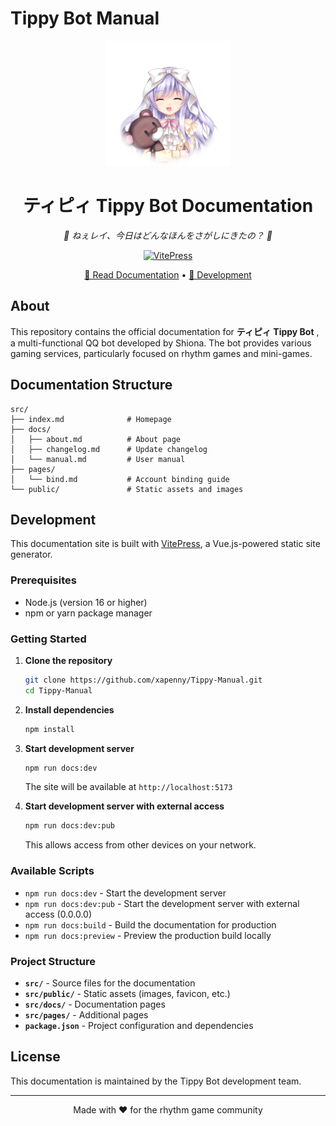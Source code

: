 # Tippy Bot Manual

<p align="center">
  <img src="src/public/CGM_TP010311_010a.png" alt="Tippy Bot" width="200">
</p>

<div align="center">

# ティピィ Tippy Bot Documentation

_🧸 ねぇレイ、今日はどんなほんをさがしにきたの？ 🧸_

[![VitePress](https://img.shields.io/badge/VitePress-1.6.3-646cff?style=flat-square&logo=vite)](https://vitepress.dev/)

[📖 Read Documentation](https://tippy.morfonica.cn/) • [🚀 Development](#development)

</div>

## About

This repository contains the official documentation for **ティピィ Tippy Bot** , a multi-functional QQ bot developed by Shiona. The bot provides various gaming services, particularly focused on rhythm games and mini-games.

## Documentation Structure

```
src/
├── index.md              # Homepage
├── docs/
│   ├── about.md          # About page
│   ├── changelog.md      # Update changelog
│   └── manual.md         # User manual
├── pages/
│   └── bind.md           # Account binding guide
└── public/               # Static assets and images
```

## Development

This documentation site is built with [VitePress](https://vitepress.dev/), a Vue.js-powered static site generator.

### Prerequisites

- Node.js (version 16 or higher)
- npm or yarn package manager

### Getting Started

1. **Clone the repository**

   ```bash
   git clone https://github.com/xapenny/Tippy-Manual.git
   cd Tippy-Manual
   ```

2. **Install dependencies**

   ```bash
   npm install
   ```

3. **Start development server**

   ```bash
   npm run docs:dev
   ```

   The site will be available at `http://localhost:5173`

4. **Start development server with external access**
   ```bash
   npm run docs:dev:pub
   ```
   This allows access from other devices on your network.

### Available Scripts

- `npm run docs:dev` - Start the development server
- `npm run docs:dev:pub` - Start the development server with external access (0.0.0.0)
- `npm run docs:build` - Build the documentation for production
- `npm run docs:preview` - Preview the production build locally

### Project Structure

- **`src/`** - Source files for the documentation
- **`src/public/`** - Static assets (images, favicon, etc.)
- **`src/docs/`** - Documentation pages
- **`src/pages/`** - Additional pages
- **`package.json`** - Project configuration and dependencies

## License

This documentation is maintained by the Tippy Bot development team.

---

<div align="center">

Made with ❤️ for the rhythm game community

</div>
